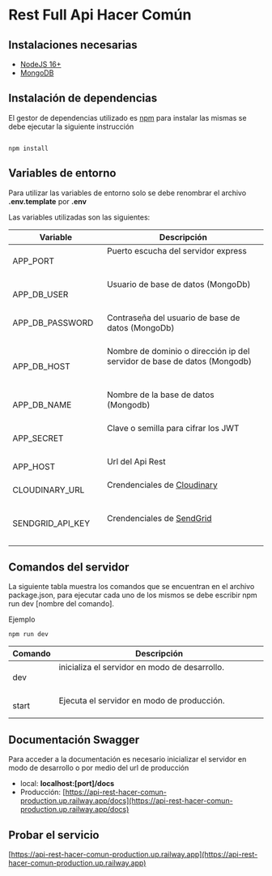 # Rest Full Api Hacer Común

## Instalaciones necesarias

-   [NodeJS 16+](https://nodejs.org/en)
-   [MongoDB](https://www.mongodb.com)

## Instalación de dependencias

El gestor de dependencias utilizado es [npm](https://www.npmjs.com/) para instalar las mismas se debe ejecutar la siguiente instrucción

```

npm install

```

## Variables de entorno

Para utilizar las variables de entorno solo se debe renombrar el archivo **.env.template** por **.env**

Las variables utilizadas son las siguientes:

| Variable                    | Descripción                                                                                                                                                                   |
| --------------------------- | ----------------------------------------------------------------------------------------------------------------------------------------------------------------------------- |
| APP_PORT                    | Puerto escucha del servidor express                                                                                                                                           |
| APP_DB_USER                 | Usuario de base de datos (MongoDb)                                                                                                                                            |
| APP_DB_PASSWORD             | Contraseña del usuario de base de datos (MongoDb)                                                                                                                             |
| APP_DB_HOST                 | Nombre de dominio o dirección ip del servidor de base de datos (Mongodb)                                                                                                      |
| APP_DB_NAME                 | Nombre de la base de datos (Mongodb)                                                                                                                                          |
| APP_SECRET                  | Clave o semilla para cifrar los JWT                                                                                                                                           |
| APP_HOST                    | Url del Api Rest                                                                                                                                                              |
| CLOUDINARY_URL              | Crendenciales de [Cloudinary](https://cloudinary.com)                                                                                                                         |
| SENDGRID_API_KEY            | Crendenciales de [SendGrid](https://sendgrid.com)                                                                                                                         |

## Comandos del servidor

La siguiente tabla muestra los comandos que se encuentran en el archivo package.json, para ejecutar cada uno de los mismos se debe escribir npm run dev [nombre del comando].

Ejemplo

`npm run dev`

| Comando       | Descripción                                                                                                                                                                     |
| ------------- | ------------------------------------------------------------------------------------------------------------------------------------------------------------------------------- |
| dev           | inicializa el servidor en modo de desarrollo.                                                                                                                                   |
| start         | Ejecuta el servidor en modo de producción.                                                                                                                                      |

## Documentación Swagger

Para acceder a la documentación es necesario inicializar el servidor en modo de desarrollo o por medio del url de producción

-   local: **localhost:[port]/docs**
-   Producción: [https://api-rest-hacer-comun-production.up.railway.app/docs](https://api-rest-hacer-comun-production.up.railway.app/docs)

## Probar el servicio

[https://api-rest-hacer-comun-production.up.railway.app](https://api-rest-hacer-comun-production.up.railway.app)
